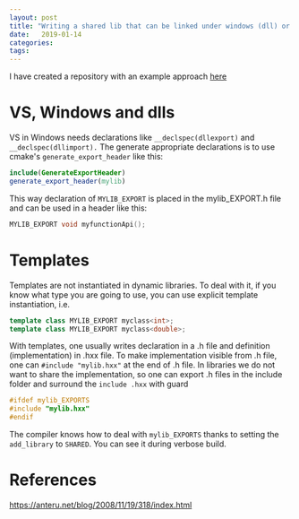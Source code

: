 ```yaml
---
layout: post
title: "Writing a shared lib that can be linked under windows (dll) or macos (dylib)"
date:   2019-01-14
categories:
tags:
---
```


I have created a repository with an example approach [here](https://github.com/MRKonrad/dllPlayground)

# VS, Windows and dlls
VS in Windows needs declarations like ```__declspec(dllexport)``` and  ```__declspec(dllimport).``` The generate appropriate declarations is to use cmake's ```generate_export_header``` like this:
```cmake
include(GenerateExportHeader)
generate_export_header(mylib)
```
This way declaration of ```MYLIB_EXPORT``` is placed in the mylib_EXPORT.h file and can be used in a header like this:
```cpp
MYLIB_EXPORT void myfunctionApi();
```
# Templates
Templates are not instantiated in dynamic libraries. To deal with it, if you know what type you are going to use, you can use explicit template instantiation, i.e.
```cpp
template class MYLIB_EXPORT myclass<int>;
template class MYLIB_EXPORT myclass<double>;
```
With templates, one usually writes declaration in a .h file and definition (implementation) in .hxx file. To make implementation visible from .h file, one can ```#include "mylib.hxx"``` at the end of .h file. In libraries we do not want to share the implementation, so one can export .h files in the include folder and surround the ```include .hxx``` with guard
```cpp
#ifdef mylib_EXPORTS
#include "mylib.hxx"
#endif
```
The compiler knows how to deal with ```mylib_EXPORTS``` thanks to setting the ```add_library``` to ```SHARED```. You can see it during verbose build.

# References
https://anteru.net/blog/2008/11/19/318/index.html
